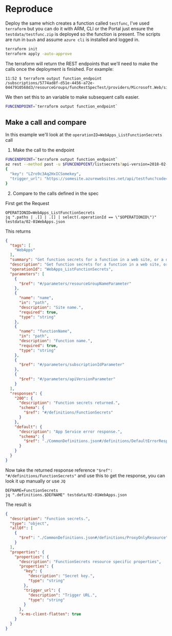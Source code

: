 # Reproduce

Deploy the same which creates a function called `testfunc`, I've used `terraform` but you can do it with ARM, CLI or the Portal just ensure the `testdata/testfunc.zip` is deployed so the function is present. The scripts are run in `bash` and assume `azure cli` is installed and logged in. 

```bash
terraform init
terraform apply -auto-approve
```

The terraform will return the REST endpoints that we'll need to make the calls once the deployment is finished. For example:

```
11:52 $ terraform output function_endpoint
/subscriptions/5774ad8f-d51e-4456-a72e-0447910568d3/resourceGroups/funcRestSpecTest/providers/Microsoft.Web/sites/testfuncx8b7a/functions/testfunc
```

We then set this to an variable to make subsequent calls easier. 

```bash
FUNCENDPOINT=`terraform output function_endpoint`
```

## Make a call and compare

In this example we'll look at the `operationID=WebApps_ListFunctionSecrets` call

1. Make the call to the endpoint

```bash
FUNCENDPOINT=`terraform output function_endpoint`
az rest --method post -u $FUNCENDPOINT/listsecrets?api-version=2018-02-01
{
  "key": "LZro9c3Aq2HxICSomekey",
  "trigger_url": "https://somesite.azurewebsites.net/api/testfunc?code=LZro9c3Aq2somekey"
}
```

2. Compare to the calls defined in the spec 

First get the Request 
```
OPERATIONID=WebApps_ListFunctionSecrets
jq ".paths | .[] | .[] | select(.operationId == \"$OPERATIONID\")" testdata/02-01WebApps.json
```

This returns 

```json
{
  "tags": [
    "WebApps"
  ],
  "summary": "Get function secrets for a function in a web site, or a deployment slot.",
  "description": "Get function secrets for a function in a web site, or a deployment slot.",
  "operationId": "WebApps_ListFunctionSecrets",
  "parameters": [
    {
      "$ref": "#/parameters/resourceGroupNameParameter"
    },
    {
      "name": "name",
      "in": "path",
      "description": "Site name.",
      "required": true,
      "type": "string"
    },
    {
      "name": "functionName",
      "in": "path",
      "description": "Function name.",
      "required": true,
      "type": "string"
    },
    {
      "$ref": "#/parameters/subscriptionIdParameter"
    },
    {
      "$ref": "#/parameters/apiVersionParameter"
    }
  ],
  "responses": {
    "200": {
      "description": "Function secrets returned.",
      "schema": {
        "$ref": "#/definitions/FunctionSecrets"
      }
    },
    "default": {
      "description": "App Service error response.",
      "schema": {
        "$ref": "./CommonDefinitions.json#/definitions/DefaultErrorResponse"
      }
    }
  }
}
```

Now take the returned response reference `"$ref": "#/definitions/FunctionSecrets"` and use this to get the response, you can look it up manually or use `JQ`

```
DEFNAME=FunctionSecrets
jq ".definitions.$DEFNAME" testdata/02-01WebApps.json
```


The result is 

```json
{
  "description": "Function secrets.",
  "type": "object",
  "allOf": [
    {
      "$ref": "./CommonDefinitions.json#/definitions/ProxyOnlyResource"
    }
  ],
  "properties": {
    "properties": {
      "description": "FunctionSecrets resource specific properties",
      "properties": {
        "key": {
          "description": "Secret key.",
          "type": "string"
        },
        "trigger_url": {
          "description": "Trigger URL.",
          "type": "string"
        }
      },
      "x-ms-client-flatten": true
    }
  }
}
```

